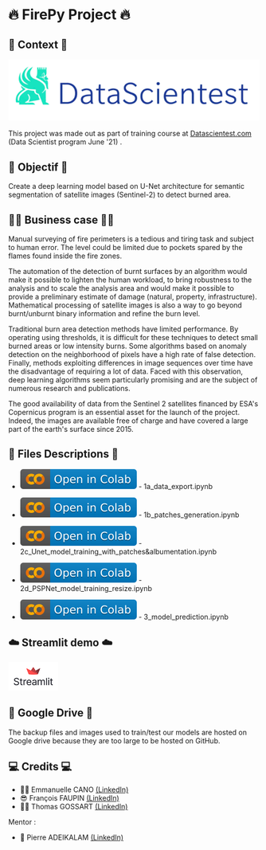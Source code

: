 # :fire: FirePy Project :fire:

## :mage: Context :mage:
![Datascientest_logo](https://github.com/DataScientest-Studio/firepy/blob/main/resources/image6.png)

This project was made out as part of training course at  [Datascientest.com](https://datascientest.com/) (Data Scientist program June '21) .

## :dart: Objectif :dart:
Create a deep learning model based on U-Net architecture for semantic segmentation of satellite images (Sentinel-2) to detect burned area.

## :office_worker: Business case :office_worker:
Manual surveying of fire perimeters is a tedious and tiring task and subject to human error. The level could be limited due to pockets spared by the flames found inside the fire zones.

The automation of the detection of burnt surfaces by an algorithm would make it possible to lighten the human workload, to bring robustness to the analysis and to scale the analysis area and would make it possible to provide a preliminary estimate of damage (natural, property, infrastructure). Mathematical processing of satellite images is also a way to go beyond burnt/unburnt binary information and refine the burn level.

Traditional burn area detection methods have limited performance. By operating using thresholds, it is difficult for these techniques to detect small burned areas or low intensity burns. Some algorithms based on anomaly detection on the neighborhood of pixels have a high rate of false detection. Finally, methods exploiting differences in image sequences over time have the disadvantage of requiring a lot of data. Faced with this observation, deep learning algorithms seem particularly promising and are the subject of numerous research and publications.

The good availability of data from the Sentinel 2 satellites financed by ESA's Copernicus program is an essential asset for the launch of the project. Indeed, the images are available free of charge and have covered a large part of the earth's surface since 2015.


## :bookmark_tabs: Files Descriptions :bookmark_tabs:
- [![Image1](https://github.com/DataScientest-Studio/firepy/blob/main/resources/colab.svg)](https://colab.research.google.com/github/icecore013/image-segmentation-keras/blob/master/1a_data_export.ipynb "1a_data_export") -	1a_data_export.ipynb 

- [![Image2](https://github.com/DataScientest-Studio/firepy/blob/main/resources/colab.svg)](https://colab.research.google.com/github/icecore013/image-segmentation-keras/blob/master/1b_patches_generation.ipynb "1b_patches_generation") -	1b_patches_generation.ipynb

- [![Image3](https://github.com/DataScientest-Studio/firepy/blob/main/resources/colab.svg)](https://colab.research.google.com/github/icecore013/image-segmentation-keras/blob/master/2c_model_training_with_patches%26albumentation.ipynb "2c_Unet_model_training_with_patches&albumentation") -	2c_Unet_model_training_with_patches&albumentation.ipynb 

- [![Image4](https://github.com/DataScientest-Studio/firepy/blob/main/resources/colab.svg)](https://colab.research.google.com/github/icecore013/image-segmentation-keras/blob/master/PSPNet_unaugmented.ipynb "2d_PSPNet_model_training_resize") -	2d_PSPNet_model_training_resize.ipynb 

- [![Image5](https://github.com/DataScientest-Studio/firepy/blob/main/resources/colab.svg)](https://colab.research.google.com/github/icecore013/image-segmentation-keras/blob/master/3_model_prediction.ipynb "3_model_prediction") -	3_model_prediction.ipynb 


## :cloud: Streamlit demo :cloud:

[![Image](https://github.com/DataScientest-Studio/firepy/blob/main/resources/streamlit-logo-primary-colormark-darktext.png)](https://share.streamlit.io/icecore013/firepy/main/streamlit/index.py "FirePy demo")

## :floppy_disk: Google Drive :floppy_disk:
The backup files and images used to train/test our models are hosted on Google drive because they are too large to be hosted on GitHub. 

## :computer: Credits :computer:

*	:fairy_woman: Emmanuelle CANO [(LinkedIn)](https://www.linkedin.com/in/emmanuelle-cano-4b845940/)
*	:sunglasses: François FAUPIN [(LinkedIn)](https://www.linkedin.com/in/francois-faupin/)
*	:zombie_man: Thomas GOSSART [(LinkedIn)](https://www.linkedin.com/in/gossartt/)

Mentor :
*	:genie: Pierre ADEIKALAM [(LinkedIn)](https://www.linkedin.com/in/data-jesus/)





